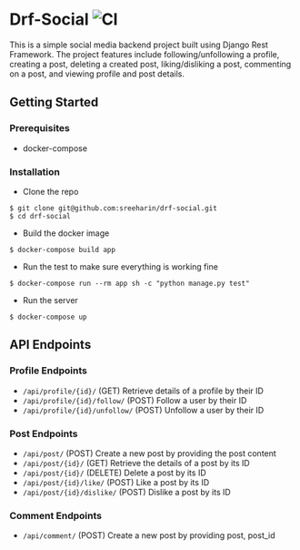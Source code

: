 # Drf-Social ![CI](https://github.com/sreeharin/drf-social/actions/workflows/ci.yaml/badge.svg)
This is a simple social media backend project built using Django Rest Framework. The project features include following/unfollowing a profile, creating a post, deleting a created post, liking/disliking a post, commenting on a post, and viewing profile and post details.

## Getting Started
### Prerequisites
- docker-compose
### Installation
- Clone the repo

```
$ git clone git@github.com:sreeharin/drf-social.git
$ cd drf-social
```

- Build the docker image

```
$ docker-compose build app
```

- Run the test to make sure everything is working fine

```
$ docker-compose run --rm app sh -c "python manage.py test"
```

- Run the server

```
$ docker-compose up
```

## API Endpoints
### Profile Endpoints
- `/api/profile/{id}/` (GET) Retrieve details of a profile by their ID
- `/api/profile/{id}/follow/` (POST) Follow a user by their ID
- `/api/profile/{id}/unfollow/` (POST) Unfollow a user by their ID

### Post Endpoints
- `/api/post/` (POST) Create a new post by providing the post content
- `/api/post/{id}/` (GET) Retrieve the details of a post by its ID
- `/api/post/{id}/` (DELETE) Delete a post by its ID
- `/api/post/{id}/like/` (POST) Like a post by its ID
- `/api/post/{id}/dislike/` (POST) Dislike a post by its ID

### Comment Endpoints
- `/api/comment/` (POST) Create a new post by providing post, post_id 
